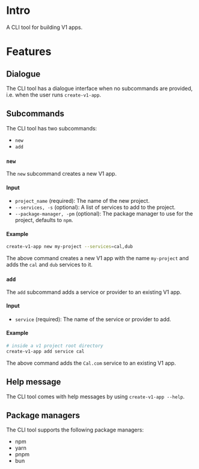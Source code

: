 # Intro

A CLI tool for building V1 apps.

# Features

## Dialogue

The CLI tool has a dialogue interface when no subcommands are provided, i.e. when the user runs `create-v1-app`.

## Subcommands

The CLI tool has two subcommands:

- `new`
- `add`

### `new`

The `new` subcommand creates a new V1 app.

#### Input

- `project_name` (required): The name of the new project.
- `--services, -s` (optional): A list of services to add to the project.
- `--package-manager, -pm` (optional): The package manager to use for the project, defaults to `npm`.

#### Example

```bash
create-v1-app new my-project --services=cal,dub
```

The above command creates a new V1 app with the name `my-project` and adds the `cal` and `dub` services to it.

### `add`

The `add` subcommand adds a service or provider to an existing V1 app.

#### Input

- `service` (required): The name of the service or provider to add.

#### Example

```bash
# inside a v1 project root directory
create-v1-app add service cal
```

The above command adds the `Cal.com` service to an existing V1 app.

## Help message

The CLI tool comes with help messages by using `create-v1-app --help`.

## Package managers

The CLI tool supports the following package managers:

- npm
- yarn
- pnpm
- bun
